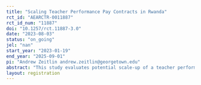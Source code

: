 ```yaml
---
title: "Scaling Teacher Performance Pay Contracts in Rwanda"
rct_id: "AEARCTR-0011887"
rct_id_num: "11887"
doi: "10.1257/rct.11887-3.0"
date: "2023-08-03"
status: "on_going"
jel: "nan"
start_year: "2023-01-19"
end_year: "2025-09-01"
pi: "Andrew Zeitlin andrew.zeitlin@georgetown.edu"
abstract: "This study evaluates potential scale-up of a teacher performance pay system in Rwanda.  Working under the mandate of a Ministry of Education task force on the incorporation of learning outcomes in teachers' "imihigo" contracts, the study A/B tests design alternatives and evaluates impacts relative to control.  The contract design draws on evidence from the Supporting Teacher Achievement in Rwandan Schools (STARS) trial (Leaver et al., 2021), while working with the Sector Education Inspectorate to collect incentivized teacher input measures and while adapting the national Comprehensive Assessment as the basis for teacher learning metrics.  Over the course of three years, the study will undertake an adaptive design, winnowing an initial set of five designs down to a single, leading design, while generating evidence about efficacy relative to status-quo contracts. "
layout: registration
---
```


